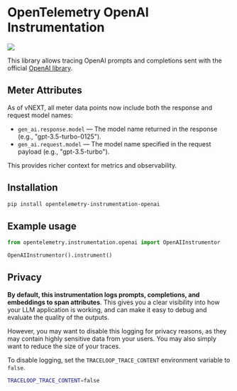 # OpenTelemetry OpenAI Instrumentation

<a href="https://pypi.org/project/opentelemetry-instrumentation-openai/">
    <img src="https://badge.fury.io/py/opentelemetry-instrumentation-openai.svg">
</a>


This library allows tracing OpenAI prompts and completions sent with the official [OpenAI library](https://github.com/openai/openai-python).

## Meter Attributes

As of vNEXT, all meter data points now include both the response and request model names:

* `gen_ai.response.model` — The model name returned in the response (e.g., "gpt-3.5-turbo-0125").
* `gen_ai.request.model` — The model name specified in the request payload (e.g., "gpt-3.5-turbo").

This provides richer context for metrics and observability.

## Installation

```bash
pip install opentelemetry-instrumentation-openai
```

## Example usage

```python
from opentelemetry.instrumentation.openai import OpenAIInstrumentor

OpenAIInstrumentor().instrument()
```

## Privacy

**By default, this instrumentation logs prompts, completions, and embeddings to span attributes**. This gives you a clear visibility into how your LLM application is working, and can make it easy to debug and evaluate the quality of the outputs.

However, you may want to disable this logging for privacy reasons, as they may contain highly sensitive data from your users. You may also simply want to reduce the size of your traces.

To disable logging, set the `TRACELOOP_TRACE_CONTENT` environment variable to `false`.

```bash
TRACELOOP_TRACE_CONTENT=false
```
